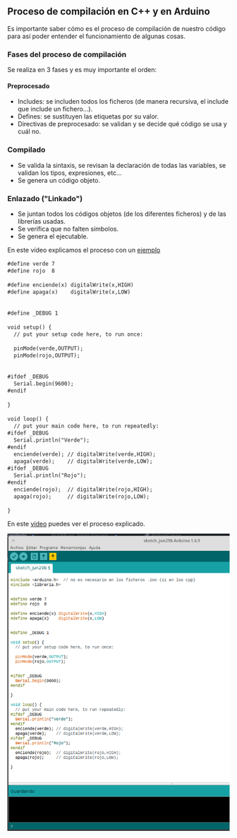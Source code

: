 ## Proceso de compilación en C++ y en Arduino

Es importante saber cómo es el proceso de compilación de nuestro código para así poder entender el funcionamiento de algunas cosas.

### Fases del proceso de compilación

Se realiza en 3 fases y es muy importante el orden:

#### Preprocesado
* Includes: se includen todos los ficheros (de manera recursiva, el include  que include un fichero...).
* Defines: se sustituyen las etiquetas por su valor.
* Directivas de preprocesado: se validan y se decide qué código se usa y cuál no.

### Compilado

* Se valida la sintaxis, se revisan la declaración de todas las variables, se validan los tipos, expresiones, etc...
* Se genera un código objeto.

### Enlazado ("Linkado")
* Se juntan todos los códigos objetos (de los diferentes ficheros) y de las librerías usadas.
* Se verifica que no falten símbolos.
* Se genera el ejecutable.

En este vídeo explicamos el proceso con un [ejemplo](./Preprocesador/Preprocesador.ino)


    #define verde 7
    #define rojo  8

    #define enciende(x) digitalWrite(x,HIGH)
    #define apaga(x)    digitalWrite(x,LOW)


    #define _DEBUG 1

    void setup() {
      // put your setup code here, to run once:

      pinMode(verde,OUTPUT);
      pinMode(rojo,OUTPUT);


    #ifdef _DEBUG
      Serial.begin(9600);
    #endif

    }

    void loop() {
      // put your main code here, to run repeatedly:
    #ifdef _DEBUG
      Serial.println("Verde");
    #endif
      enciende(verde); // digitalWrite(verde,HIGH);
      apaga(verde);    // digitalWrite(verde,LOW);
    #ifdef _DEBUG
      Serial.println("Rojo");
    #endif
      enciende(rojo);  // digitalWrite(rojo,HIGH);
      apaga(rojo);     // digitalWrite(rojo,LOW);

    }


En este [vídeo](https://youtu.be/ODG07Y9SIHc) puedes ver el proceso explicado.

![1](./images/ProcesoCompilacion.png)
